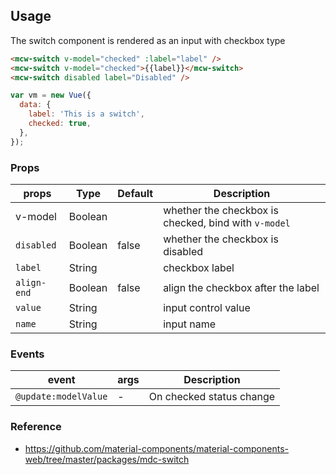## Usage

The switch component is rendered as an input with checkbox type

```html
<mcw-switch v-model="checked" :label="label" />
<mcw-switch v-model="checked">{{label}}</mcw-switch>
<mcw-switch disabled label="Disabled" />
```

```javascript
var vm = new Vue({
  data: {
    label: 'This is a switch',
    checked: true,
  },
});
```

### Props

| props       | Type    | Default | Description                                          |
| ----------- | ------- | ------- | ---------------------------------------------------- |
| v-model     | Boolean |         | whether the checkbox is checked, bind with `v-model` |
| `disabled`  | Boolean | false   | whether the checkbox is disabled                     |
| `label`     | String  |         | checkbox label                                       |
| `align-end` | Boolean | false   | align the checkbox after the label                   |
| `value`     | String  |         | input control value                                  |
| `name`      | String  |         | input name                                           |

### Events

| event                | args | Description              |
| -------------------- | ---- | ------------------------ |
| `@update:modelValue` | -    | On checked status change |

### Reference

- <https://github.com/material-components/material-components-web/tree/master/packages/mdc-switch>
